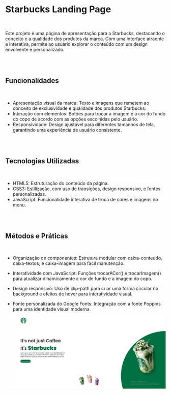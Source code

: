 <h1>Starbucks Landing Page</h1>
<br>
<p>Este projeto é uma página de apresentação para a Starbucks, destacando o conceito e a qualidade dos produtos da marca. Com uma interface atraente e interativa, permite ao usuário explorar o conteúdo com um design envolvente e personalizado.</p> 
<br>
<br>
<h2>Funcionalidades</h2>
<br>

- Apresentação visual da marca: Texto e imagens que remetem ao conceito de exclusividade e qualidade dos produtos Starbucks.
- Interação com elementos: Botões para trocar a imagem e a cor do fundo do copo de acordo com as opções escolhidas pelo usuário.
- Responsividade: Design ajustável para diferentes tamanhos de tela, garantindo uma experiência de usuário consistente.
  
<br>
<br>
<h2>Tecnologias Utilizadas</h2>
<br>

- HTML5: Estruturação do conteúdo da página.
- CSS3: Estilização, com uso de transições, design responsivo, e fontes personalizadas.
- JavaScript: Funcionalidade interativa de troca de cores e imagens no menu.
  
<br>
<br>
<h2>Métodos e Práticas</h2>
<br>

- Organização de componentes: Estrutura modular com caixa-conteudo, caixa-textos, e caixa-imagem para fácil manutenção.
- Interatividade com JavaScript: Funções trocarACor() e trocarImagem() para atualizar dinamicamente a cor de fundo e a imagem do copo.
- Design responsivo: Uso de clip-path para criar uma forma circular no background e efeitos de hover para interatividade visual.
- Fonte personalizada do Google Fonts: Integração com a fonte Poppins para uma identidade visual moderna.

  <img src="https://github.com/EduardoDev98/Starbucks/blob/main/img/Captura%20de%20tela%202024-10-03%20171845.png?raw=true"/>
  
